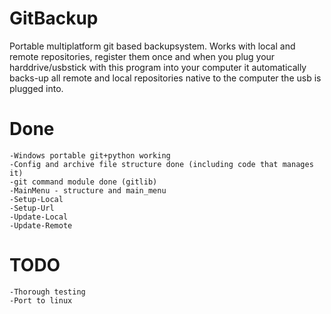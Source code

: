 # GitBackup
Portable multiplatform git based backupsystem. Works with local and remote repositories, register them once and when you plug your harddrive/usbstick with this program into your computer it automatically backs-up all remote and local repositories native to the computer the usb is plugged into.

# Done
    -Windows portable git+python working
    -Config and archive file structure done (including code that manages it)
    -git command module done (gitlib)
    -MainMenu - structure and main_menu
    -Setup-Local
    -Setup-Url
    -Update-Local
    -Update-Remote

# TODO
    -Thorough testing
    -Port to linux
